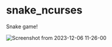 # snake_ncurses
Snake game!

![Screenshot from 2023-12-06 11-26-00](https://github.com/Ammsiss/snake_ncurses/assets/133406601/25435c44-51e0-4697-aef5-1e7d973c1058)
